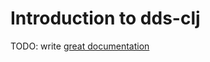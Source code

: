# Introduction to dds-clj

TODO: write [great documentation](http://jacobian.org/writing/what-to-write/)
